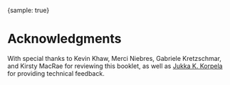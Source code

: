 {sample: true}
# Acknowledgments

With special thanks to Kevin Khaw, Merci Niebres, Gabriele Kretzschmar, and Kirsty MacRae for reviewing this booklet, as well as [Jukka K. Korpela](http://jkorpela.fi/) for providing technical feedback.